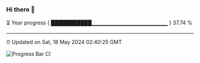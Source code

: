 ### Hi there 👋

⏳ Year progress { ███████████▁▁▁▁▁▁▁▁▁▁▁▁▁▁▁▁▁▁▁ } 37.74 %

---

⏰ Updated on Sat, 18 May 2024 02:40:25 GMT

![Progress Bar CI](https://github.com/IshwaranRudhara/GIT-ACTION/workflows/Progress%20Bar%20CI/badge.svg)
